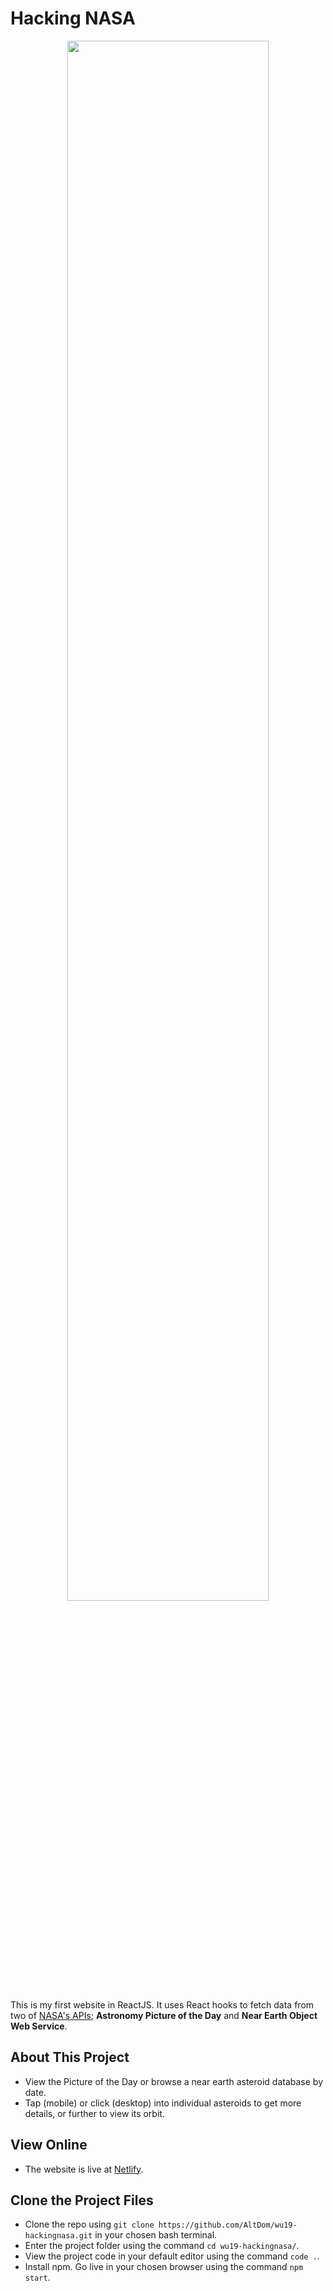 # Hacking NASA

<p align="center">
  <img  src="https://media.giphy.com/media/9xnFA4enX5rpRuzgd8/giphy.gif" width="80%">
</p>

This is my first website in ReactJS. It uses React hooks to fetch data from two of [NASA's APIs](https://api.nasa.gov/); **Astronomy Picture of the Day** and **Near Earth Object Web Service**.  

## About This Project
* View the Picture of the Day or browse a near earth asteroid database by date. 
* Tap (mobile) or click (desktop) into individual asteroids to get more details, or further to view its orbit.

## View Online 
* The website is live at [Netlify](http://hacking-nasa.netlify.com).

## Clone the Project Files
* Clone the repo using `git clone https://github.com/AltDom/wu19-hackingnasa.git` in your chosen bash terminal.
* Enter the project folder using the command `cd wu19-hackingnasa/`.
* View the project code in your default editor using the command `code .`.
* Install npm. Go live in your chosen browser using the command `npm start`.
